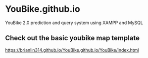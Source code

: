 # YouBike.github.io
YouBike 2.0 prediction and query system using XAMPP and MySQL

## Check out the basic youbike map template
https://brianlin314.github.io/YouBike.github.io/YouBike/index.html
